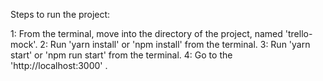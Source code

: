 Steps to run the project:

  1: From the terminal, move into the directory of the project,
      named 'trello-mock'.
  2: Run 'yarn install' or 'npm install' from the terminal.
  3: Run 'yarn start' or 'npm run start' from the terminal.
  4: Go to the 'http://localhost:3000' .